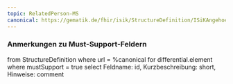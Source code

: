 ```yaml
---
topic: RelatedPerson-MS
canonical: https://gematik.de/fhir/isik/StructureDefinition/ISiKAngehoeriger
---
```


### Anmerkungen zu Must-Support-Feldern

<fql>
from
	StructureDefinition
where 
    url = %canonical
for differential.element
where mustSupport = true
select
	Feldname: id, Kurzbeschreibung: short, Hinweise: comment
</fql>

